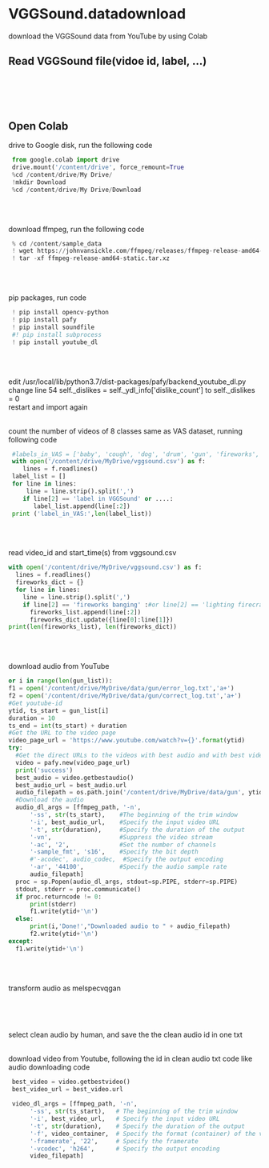 # VGGSound.datadownload
download the VGGSound data from YouTube by using Colab

## Read VGGSound file(vidoe id, label, ...)<br/><br/><br/><br/>

## Open Colab
 drive to Google disk, run the following code
 ````python
  from google.colab import drive
  drive.mount('/content/drive', force_remount=True
  %cd /content/drive/My Drive/
  !mkdir Download
  %cd /content/drive/My Drive/Download
 ````
 <br/><br/>
 
 download ffmpeg, run the following code
 ````python
  % cd /content/sample_data
  ! wget https://johnvansickle.com/ffmpeg/releases/ffmpeg-release-amd64-static.tar.xz
  ! tar -xf ffmpeg-release-amd64-static.tar.xz
 ````
 <br/><br/>
 
 pip packages, run code
 ````python
  ! pip install opencv-python
  ! pip install pafy
  ! pip install soundfile
  #! pip install subprocess
  ! pip install youtube_dl
  ````
  <br/><br/>
  
 edit /usr/local/lib/python3.7/dist-packages/pafy/backend_youtube_dl.py 
 change  line 54  self._dislikes = self._ydl_info['dislike_count'] 
 to self._dislikes = 0
 <br/>
 restart and import again
 <br/><br/>
 
 count the number of videos of 8 classes same as VAS dataset, running following code
 ````python
  #labels_in_VAS = ['baby', 'cough', 'dog', 'drum', 'gun', 'fireworks', 'hammer', 'sneeze']
  with open('/content/drive/MyDrive/vggsound.csv') as f:
     lines = f.readlines()
  label_list = []
  for line in lines:
      line = line.strip().split(',')
     if line[2] == 'label in VGGSound' or ....:
        label_list.append(line[:2])
  print ('label_in_VAS:',len(label_list))
  ````
  <br/><br/>
  
  read video_id and start_time(s) from vggsound.csv
  ````python
  with open('/content/drive/MyDrive/vggsound.csv') as f:
    lines = f.readlines()
    fireworks_dict = {}
    for line in lines:
      line = line.strip().split(',')
      if line[2] == 'fireworks banging' :#or line[2] == 'lighting firecrackers' :
        fireworks_list.append(line[:2])
        fireworks_dict.update({line[0]:line[1]})
  print(len(fireworks_list), len(fireworks_dict))
  ````
  <br/><br/>
  
  download audio from YouTube
  ````python
  or i in range(len(gun_list)):
  f1 = open('/content/drive/MyDrive/data/gun/error_log.txt','a+')
  f2 = open('/content/drive/MyDrive/data/gun/correct_log.txt','a+')
  #Get youtube-id
  ytid, ts_start = gun_list[i]
  duration = 10
  ts_end = int(ts_start) + duration
  #Get the URL to the video page
  video_page_url = 'https://www.youtube.com/watch?v={}'.format(ytid)
  try:
    #Get the direct URLs to the videos with best audio and with best video (with audio)
    video = pafy.new(video_page_url)
    print('success')
    best_audio = video.getbestaudio()
    best_audio_url = best_audio.url
    audio_filepath = os.path.join('/content/drive/MyDrive/data/gun', ytid + '.' + audio_codec)
    #Download the audio
    audio_dl_args = [ffmpeg_path, '-n',
        '-ss', str(ts_start),    #The beginning of the trim window
        '-i', best_audio_url,    #Specify the input video URL
        '-t', str(duration),     #Specify the duration of the output
        '-vn',                   #Suppress the video stream
        '-ac', '2',              #Set the number of channels
        '-sample_fmt', 's16',    #Specify the bit depth
        #'-acodec', audio_codec,  #Specify the output encoding
        '-ar', '44100',          #Specify the audio sample rate
        audio_filepath]
    proc = sp.Popen(audio_dl_args, stdout=sp.PIPE, stderr=sp.PIPE)
    stdout, stderr = proc.communicate()
    if proc.returncode != 0:
        print(stderr)
        f1.write(ytid+'\n')
    else:
        print(i,'Done!',"Downloaded audio to " + audio_filepath)
        f2.write(ytid+'\n')
  except:
    f1.write(ytid+'\n')
  ````
  <br/><br/>
  
  
  transform audio as melspecvqgan
  ````python
  
  ````
  <br/><br/>
  
  select clean audio by human, and save the the clean audio id in one txt
  <br/><br/>
  
  
  download video from Youtube, following the id in clean audio txt
  code like audio downloading code
  ````python
   best_video = video.getbestvideo()
   best_video_url = best_video.url
   
   video_dl_args = [ffmpeg_path, '-n',
        '-ss', str(ts_start),   # The beginning of the trim window
        '-i', best_video_url,   # Specify the input video URL
        '-t', str(duration),    # Specify the duration of the output
        '-f', video_container,  # Specify the format (container) of the video
        '-framerate', '22',     # Specify the framerate
        '-vcodec', 'h264',      # Specify the output encoding
        video_filepath]
   ````
  
  


  
  
  
  
  
